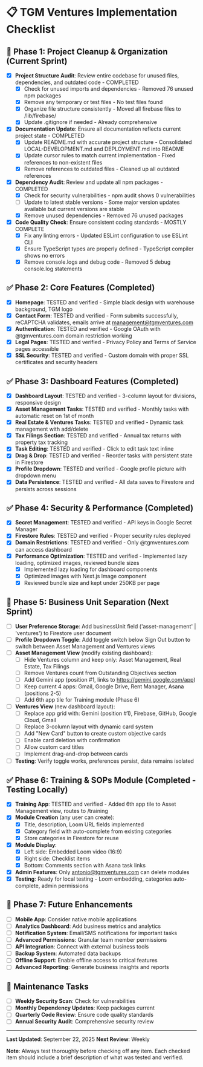 # 📋 TGM Ventures Implementation Checklist

## 🧹 Phase 1: Project Cleanup & Organization (Current Sprint)
- [x] **Project Structure Audit**: Review entire codebase for unused files, dependencies, and outdated code - COMPLETED
  - [x] Check for unused imports and dependencies - Removed 76 unused npm packages
  - [x] Remove any temporary or test files - No test files found
  - [x] Organize file structure consistently - Moved all firebase files to /lib/firebase/
  - [x] Update .gitignore if needed - Already comprehensive
- [x] **Documentation Update**: Ensure all documentation reflects current project state - COMPLETED
  - [x] Update README.md with accurate project structure - Consolidated LOCAL-DEVELOPMENT.md and DEPLOYMENT.md into README
  - [x] Update cursor rules to match current implementation - Fixed references to non-existent files
  - [x] Remove references to outdated files - Cleaned up all outdated references
- [x] **Dependency Audit**: Review and update all npm packages - COMPLETED
  - [x] Check for security vulnerabilities - npm audit shows 0 vulnerabilities
  - [ ] Update to latest stable versions - Some major version updates available but current versions are stable
  - [x] Remove unused dependencies - Removed 76 unused packages
- [x] **Code Quality Check**: Ensure consistent coding standards - MOSTLY COMPLETE
  - [x] Fix any linting errors - Updated ESLint configuration to use ESLint CLI
  - [x] Ensure TypeScript types are properly defined - TypeScript compiler shows no errors
  - [x] Remove console.logs and debug code - Removed 5 debug console.log statements

## ✅ Phase 2: Core Features (Completed)
- [x] **Homepage**: TESTED and verified - Simple black design with warehouse background, TGM logo
- [x] **Contact Form**: TESTED and verified - Form submits successfully, reCAPTCHA validates, emails arrive at management@tgmventures.com
- [x] **Authentication**: TESTED and verified - Google OAuth with @tgmventures.com domain restriction working
- [x] **Legal Pages**: TESTED and verified - Privacy Policy and Terms of Service pages accessible
- [x] **SSL Security**: TESTED and verified - Custom domain with proper SSL certificates and security headers

## ✅ Phase 3: Dashboard Features (Completed)
- [x] **Dashboard Layout**: TESTED and verified - 3-column layout for divisions, responsive design
- [x] **Asset Management Tasks**: TESTED and verified - Monthly tasks with automatic reset on 1st of month
- [x] **Real Estate & Ventures Tasks**: TESTED and verified - Dynamic task management with add/delete
- [x] **Tax Filings Section**: TESTED and verified - Annual tax returns with property tax tracking
- [x] **Task Editing**: TESTED and verified - Click to edit task text inline
- [x] **Drag & Drop**: TESTED and verified - Reorder tasks with persistent state in Firestore
- [x] **Profile Dropdown**: TESTED and verified - Google profile picture with dropdown menu
- [x] **Data Persistence**: TESTED and verified - All data saves to Firestore and persists across sessions

## ✅ Phase 4: Security & Performance (Completed)
- [x] **Secret Management**: TESTED and verified - API keys in Google Secret Manager
- [x] **Firestore Rules**: TESTED and verified - Proper security rules deployed
- [x] **Domain Restrictions**: TESTED and verified - Only @tgmventures.com can access dashboard
- [x] **Performance Optimization**: TESTED and verified - Implemented lazy loading, optimized images, reviewed bundle sizes
  - [x] Implemented lazy loading for dashboard components
  - [x] Optimized images with Next.js Image component
  - [x] Reviewed bundle size and kept under 250KB per page

## 🏢 Phase 5: Business Unit Separation (Next Sprint)
- [ ] **User Preference Storage**: Add businessUnit field ('asset-management' | 'ventures') to Firestore user document
- [ ] **Profile Dropdown Toggle**: Add toggle switch below Sign Out button to switch between Asset Management and Ventures views
- [ ] **Asset Management View** (modify existing dashboard):
  - [ ] Hide Ventures column and keep only: Asset Management, Real Estate, Tax Filings
  - [ ] Remove Ventures count from Outstanding Objectives section
  - [ ] Add Gemini app (position #1, links to https://gemini.google.com/app)
  - [ ] Keep current 4 apps: Gmail, Google Drive, Rent Manager, Asana (positions 2-5)
  - [ ] Add 6th app tile for Training module (Phase 6)
- [ ] **Ventures View** (new dashboard layout):
  - [ ] Replace app grid with: Gemini (position #1), Firebase, GitHub, Google Cloud, Gmail
  - [ ] Replace 3-column layout with dynamic card system
  - [ ] Add "New Card" button to create custom objective cards
  - [ ] Enable card deletion with confirmation
  - [ ] Allow custom card titles
  - [ ] Implement drag-and-drop between cards
- [ ] **Testing**: Verify toggle works, preferences persist, data remains isolated

## ✅ Phase 6: Training & SOPs Module (Completed - Testing Locally)
- [x] **Training App**: TESTED and verified - Added 6th app tile to Asset Management view, routes to /training
- [x] **Module Creation** (any user can create):
  - [x] Title, description, Loom URL fields implemented
  - [x] Category field with auto-complete from existing categories
  - [x] Store categories in Firestore for reuse
- [x] **Module Display**:
  - [x] Left side: Embedded Loom video (16:9)
  - [x] Right side: Checklist items
  - [x] Bottom: Comments section with Asana task links
- [x] **Admin Features**: Only antonio@tgmventures.com can delete modules
- [x] **Testing**: Ready for local testing - Loom embedding, categories auto-complete, admin permissions

## 📱 Phase 7: Future Enhancements
- [ ] **Mobile App**: Consider native mobile applications
- [ ] **Analytics Dashboard**: Add business metrics and analytics
- [ ] **Notification System**: Email/SMS notifications for important tasks
- [ ] **Advanced Permissions**: Granular team member permissions
- [ ] **API Integration**: Connect with external business tools
- [ ] **Backup System**: Automated data backups
- [ ] **Offline Support**: Enable offline access to critical features
- [ ] **Advanced Reporting**: Generate business insights and reports

## 🔧 Maintenance Tasks
- [ ] **Weekly Security Scan**: Check for vulnerabilities
- [ ] **Monthly Dependency Updates**: Keep packages current
- [ ] **Quarterly Code Review**: Ensure code quality standards
- [ ] **Annual Security Audit**: Comprehensive security review

---

**Last Updated**: September 22, 2025
**Next Review**: Weekly

**Note**: Always test thoroughly before checking off any item. Each checked item should include a brief description of what was tested and verified.
